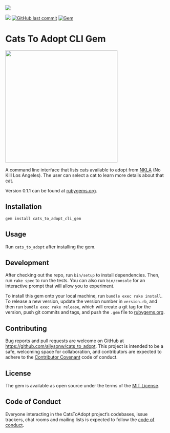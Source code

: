 ![](http://forthebadge.com/images/badges/made-with-ruby.svg)

![](https://img.shields.io/badge/Released-Jan--2018-ff69b4.svg?style=flat-square)
[![GitHub last commit](https://img.shields.io/github/last-commit/google/skia.svg?style=flat-square)]()
[![Gem](https://img.shields.io/gem/v/formatador.svg?style=flat-square)]()

# Cats To Adopt CLI Gem
<img src="https://static.pexels.com/photos/177809/pexels-photo-177809.jpeg" style="width: 350px;"/>

A command line interface that lists cats available to adopt from [NKLA](http://nkla.org/) (No Kill Los Angeles). The user can select a cat to learn more details about that cat.

Version 0.1.1 can be found at [rubygems.org](https://rubygems.org/gems/cats_to_adopt).

## Installation

  `gem install cats_to_adopt_cli_gem`

## Usage

Run `cats_to_adopt` after installing the gem.

## Development

After checking out the repo, run `bin/setup` to install dependencies. Then, run `rake spec` to run the tests. You can also run `bin/console` for an interactive prompt that will allow you to experiment.

To install this gem onto your local machine, run `bundle exec rake install`. To release a new version, update the version number in `version.rb`, and then run `bundle exec rake release`, which will create a git tag for the version, push git commits and tags, and push the `.gem` file to [rubygems.org](https://rubygems.org).

## Contributing

Bug reports and pull requests are welcome on GitHub at https://github.com/allysonw/cats_to_adopt. This project is intended to be a safe, welcoming space for collaboration, and contributors are expected to adhere to the [Contributor Covenant](http://contributor-covenant.org) code of conduct.

## License

The gem is available as open source under the terms of the [MIT License](https://opensource.org/licenses/MIT).

## Code of Conduct

Everyone interacting in the CatsToAdopt project’s codebases, issue trackers, chat rooms and mailing lists is expected to follow the [code of conduct](https://github.com/allysonw/cats_to_adopt/blob/master/CODE_OF_CONDUCT.md).
